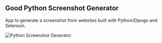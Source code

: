 Good Python Screenshot Generator
--------

App to generate a screenshot from websites built with Python/Django and Selenium.

![Python Screenshot Generator](/static/img/python_screenshot_generator.png)
